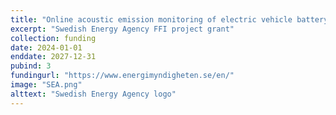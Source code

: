 ```yaml
---
title: "Online acoustic emission monitoring of electric vehicle battery health"
excerpt: "Swedish Energy Agency FFI project grant"
collection: funding
date: 2024-01-01
enddate: 2027-12-31
pubind: 3
fundingurl: "https://www.energimyndigheten.se/en/"
image: "SEA.png"
alttext: "Swedish Energy Agency logo"
---
```

